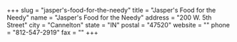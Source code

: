 +++
slug = "jasper's-food-for-the-needy"
title = "Jasper's Food for the Needy"
name = "Jasper's Food for the Needy"
address = "200  W. 5th Street"
city = "Cannelton"
state = "IN"
postal = "47520"
website = ""
phone = "812-547-2919"
fax = ""
+++
